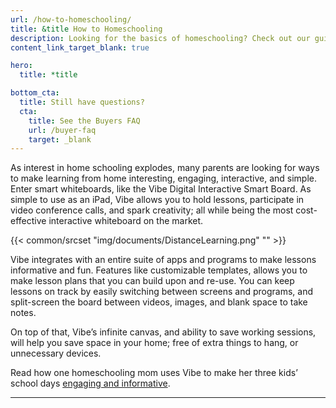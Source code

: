 ```yaml
---
url: /how-to-homeschooling/
title: &title How to Homeschooling
description: Looking for the basics of homeschooling? Check out our guide to the basics
content_link_target_blank: true

hero:
  title: *title

bottom_cta:
  title: Still have questions?
  cta:
    title: See the Buyers FAQ
    url: /buyer-faq
    target: _blank
---
```


As interest in home schooling explodes, many parents are looking for ways to make learning from home interesting, engaging, interactive, and simple. Enter smart whiteboards, like the Vibe Digital Interactive Smart Board. As simple to use as an iPad, Vibe allows you to hold lessons, participate in video conference calls, and spark creativity; all while being the most cost-effective interactive whiteboard on the market.

{{< common/srcset "img/documents/DistanceLearning.png" "" >}}

Vibe integrates with an entire suite of apps and programs to make lessons informative and fun. Features like customizable templates, allows you to make lesson plans that you can build upon and re-use. You can keep lessons on track by easily switching between screens and programs, and split-screen the board between videos, images, and blank space to take notes.

On top of that, Vibe’s infinite canvas, and ability to save working sessions, will help you save space in your home; free of extra things to hang, or unnecessary devices.

Read how one homeschooling mom uses Vibe to make her three kids’ school days [engaging and informative][1].

[1]: https://vibe.us/blog/how-i-vibe-robyn-mother-of-four-and-homeschool-expert/

---
